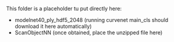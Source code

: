 This folder is a placeholder tu put directly here:
* modelnet40_ply_hdf5_2048 (running curvenet main_cls should download it here automatically)
* ScanObjectNN (once obtained, place the unzipped file here)
